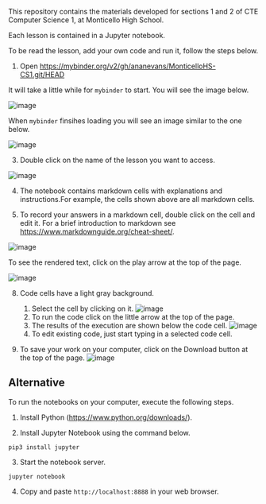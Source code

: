 This repository contains the materials developed for sections 1 and 2 of CTE Computer Science 1, at Monticello High School.

Each lesson is contained in a Jupyter notebook. 

To be read the lesson, add your own code and run it, follow the steps below.

1. Open https://mybinder.org/v2/gh/ananevans/MonticelloHS-CS1.git/HEAD

It will take a little while for ```mybinder``` to start. You will see the image below.

![image](https://user-images.githubusercontent.com/17353913/149821742-95e82633-9c31-4f50-84ea-22d019058689.png)

When ```mybinder``` finsihes loading you will see an image similar to the one below.

![image](https://user-images.githubusercontent.com/17353913/149821896-8595bae3-8615-4161-9bb2-b9c456c70ee7.png)

3. Double click on the name of the lesson you want to access. 

![image](https://user-images.githubusercontent.com/17353913/149679194-5e730bbb-5a44-41db-b55b-b5f59be5bcd3.png)

4. The notebook contains markdown cells with explanations and instructions.For example, the cells shown above are all markdown cells.

6. To record your answers in a markdown cell, double click on the cell and edit it. For a brief introduction to markdown see https://www.markdownguide.org/cheat-sheet/. 

![image](https://user-images.githubusercontent.com/17353913/149678726-e5cbeecd-7d40-4df7-8ee4-dad6c637e6ae.png)

To see the rendered text, click on the play arrow at the top of the page.


![image](https://user-images.githubusercontent.com/17353913/149679417-4df44a3e-ef53-4c00-9cd2-5ca441627ea2.png)


8. Code cells have a light gray background. 
   1. Select the cell by clicking on it.
![image](https://user-images.githubusercontent.com/17353913/149678809-82bea28a-4f97-4f57-8a42-298c232b68f2.png)
   3. To run the code click on the little arrow at the top of the page.
   1. The results of the execution are shown below the code cell.
![image](https://user-images.githubusercontent.com/17353913/149678866-c355f918-883f-4226-a852-348b4b03417d.png)
   1. To edit existing code, just start typing in a selected code cell.

1. To save your work on your computer, click on the Download button at the top of the page.
![image](https://user-images.githubusercontent.com/17353913/149679544-597128a7-f9b3-451b-b634-676534c001f0.png)

## Alternative

To run the notebooks on your computer, execute the following steps.

1. Install Python (https://www.python.org/downloads/). 

2. Install Jupyter Notebook using the command below.

```pip3 install jupyter```

3. Start the notebook server.

```jupyter notebook```

4. Copy and paste ```http://localhost:8888``` in your web browser.

